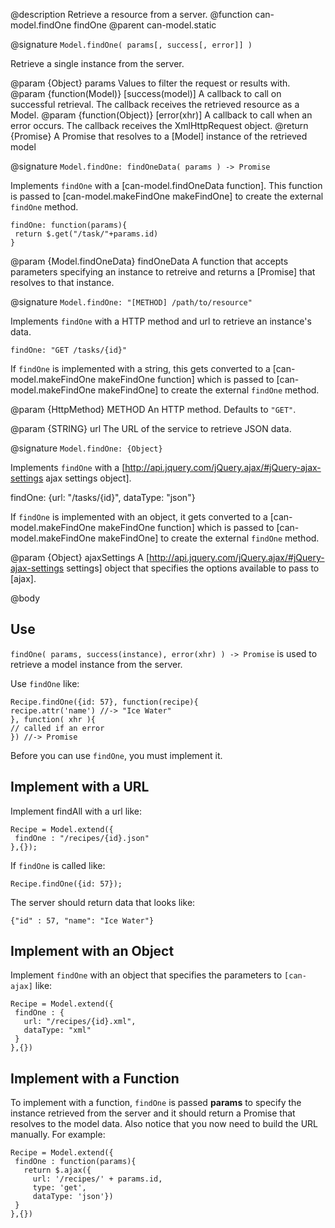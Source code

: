 
@description Retrieve a resource from a server.
@function can-model.findOne findOne
@parent can-model.static

@signature `Model.findOne( params[, success[, error]] )`

Retrieve a single instance from the server.

@param {Object} params Values to filter the request or results with.
@param {function(Model)} [success(model)] A callback to call on successful retrieval. The callback receives
the retrieved resource as a Model.
@param {function(Object)} [error(xhr)] A callback to call when an error occurs. The callback receives the
XmlHttpRequest object.
@return {Promise} A Promise that resolves to a [Model] instance of the retrieved model

@signature `Model.findOne: findOneData( params ) -> Promise`

Implements `findOne` with a [can-model.findOneData function]. This function
is passed to [can-model.makeFindOne makeFindOne] to create the external
`findOne` method.

```
findOne: function(params){
 return $.get("/task/"+params.id)
}
```

@param {Model.findOneData} findOneData A function that accepts parameters
specifying an instance to retreive and returns a [Promise]
that resolves to that instance.

@signature `Model.findOne: "[METHOD] /path/to/resource"`

Implements `findOne` with a HTTP method and url to retrieve an instance's data.

```
findOne: "GET /tasks/{id}"
```

If `findOne` is implemented with a string, this gets converted to
a [can-model.makeFindOne makeFindOne function]
which is passed to [can-model.makeFindOne makeFindOne] to create the external
`findOne` method.

@param {HttpMethod} METHOD An HTTP method. Defaults to `"GET"`.

@param {STRING} url The URL of the service to retrieve JSON data.

@signature `Model.findOne: {Object}`

Implements `findOne` with a [http://api.jquery.com/jQuery.ajax/#jQuery-ajax-settings ajax settings object].

   findOne: {url: "/tasks/{id}", dataType: "json"}

If `findOne` is implemented with an object, it gets converted to
a [can-model.makeFindOne makeFindOne function]
which is passed to [can-model.makeFindOne makeFindOne] to create the external
`findOne` method.

@param {Object} ajaxSettings A [http://api.jquery.com/jQuery.ajax/#jQuery-ajax-settings settings] object that
specifies the options available to pass to [ajax].

@body

## Use

`findOne( params, success(instance), error(xhr) ) -> Promise` is used to retrieve a model
instance from the server.

Use `findOne` like:

```
Recipe.findOne({id: 57}, function(recipe){
recipe.attr('name') //-> "Ice Water"
}, function( xhr ){
// called if an error
}) //-> Promise
```

Before you can use `findOne`, you must implement it.

## Implement with a URL

Implement findAll with a url like:

```
Recipe = Model.extend({
 findOne : "/recipes/{id}.json"
},{});
```


If `findOne` is called like:

```
Recipe.findOne({id: 57});
```

The server should return data that looks like:

```
{"id" : 57, "name": "Ice Water"}
```

## Implement with an Object

Implement `findOne` with an object that specifies the parameters to
`[can-ajax]` like:

```
Recipe = Model.extend({
 findOne : {
   url: "/recipes/{id}.xml",
   dataType: "xml"
 }
},{})
```

## Implement with a Function

To implement with a function, `findOne` is passed __params__ to specify
the instance retrieved from the server and it should return a
Promise that resolves to the model data.  Also notice that you now need to
build the URL manually. For example:

```
Recipe = Model.extend({
 findOne : function(params){
   return $.ajax({
     url: '/recipes/' + params.id,
     type: 'get',
     dataType: 'json'})
 }
},{})
```
